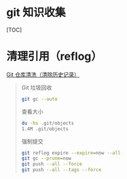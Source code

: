 # git 知识收集

[TOC]

# 清理引用（reflog）

[Git 仓库清洗（清除历史记录）]( https://www.jianshu.com/p/11822884b924 )

> Git 垃圾回收
>
> ```sh
> git gc --auto
> ```
>
> 查看大小
>
> ```sh
> du -hs .git/objects
> 1.4M .git/objects
> ```
>
> 强制提交
>
> ```sh
> git reflog expire --expire=now --all
> git gc --prune=now
> git push --all --force
> git push --all --tags --force
> ```